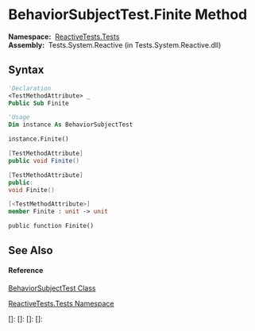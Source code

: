# BehaviorSubjectTest.Finite Method

**Namespace:**  [ReactiveTests.Tests](ReactiveTests.Tests\ReactiveTests.Tests.md)  
**Assembly:**  Tests.System.Reactive (in Tests.System.Reactive.dll)

## Syntax

```vb
'Declaration
<TestMethodAttribute> _
Public Sub Finite
```

```vb
'Usage
Dim instance As BehaviorSubjectTest

instance.Finite()
```

```csharp
[TestMethodAttribute]
public void Finite()
```

```c++
[TestMethodAttribute]
public:
void Finite()
```

```fsharp
[<TestMethodAttribute>]
member Finite : unit -> unit 
```

```jscript
public function Finite()
```

## See Also

#### Reference

[BehaviorSubjectTest Class](BehaviorSubjectTest\BehaviorSubjectTest.md)

[ReactiveTests.Tests Namespace](ReactiveTests.Tests\ReactiveTests.Tests.md)

[]: 
[]: 
[]: 
[]: 